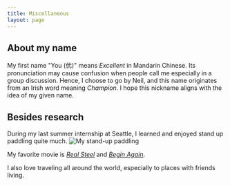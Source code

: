 ```yaml
---
title: Miscellaneous
layout: page
---
```


## About my name
My first name "You (优)" means *Excellent* in Mandarin Chinese. Its pronunciation may cause confusion when people call me especially in a group discussion.
Hence, I choose to go by Neil, and this name originates from an Irish word meaning *Champion*. I hope this nickname aligns with the idea of my given name.  

## Besides research
During my last summer internship at Seattle, I learned and enjoyed stand up paddling quite much.
![My stand-up paddling](./images/2231667367623_.pic_hd.jpg)

My favorite movie is [*Real Steel*](https://www.imdb.com/title/tt0433035/) and [*Begin Again*](https://www.imdb.com/title/tt1980929/).

I also love traveling all around the world, especially to places with friends living.


